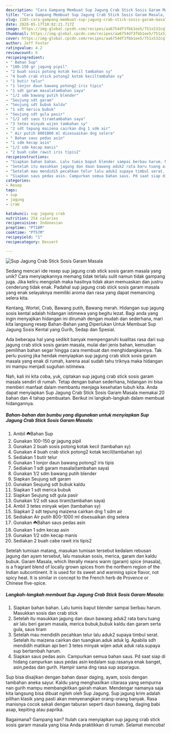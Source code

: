 ```yaml
---
description: "Cara Gampang Membuat Sup Jagung Crab Stick Sosis Garam Masala, Bisa Manjain Lidah"
title: "Cara Gampang Membuat Sup Jagung Crab Stick Sosis Garam Masala, Bisa Manjain Lidah"
slug: 2285-cara-gampang-membuat-sup-jagung-crab-stick-sosis-garam-masala-bisa-manjain-lidah
date: 2020-05-17T10:02:21.717Z
image: https://img-global.cpcdn.com/recipes/aa6754df3fbb1ee5/751x532cq70/sup-jagung-crab-stick-sosis-garam-masala-foto-resep-utama.jpg
thumbnail: https://img-global.cpcdn.com/recipes/aa6754df3fbb1ee5/751x532cq70/sup-jagung-crab-stick-sosis-garam-masala-foto-resep-utama.jpg
cover: https://img-global.cpcdn.com/recipes/aa6754df3fbb1ee5/751x532cq70/sup-jagung-crab-stick-sosis-garam-masala-foto-resep-utama.jpg
author: Jeff Foster
ratingvalue: 4.2
reviewcount: 6
recipeingredient:
- " Bahan Sup"
- "100-150 gr jagung pipil"
- "2 buah sosis potong kotak kecil tambahan sy"
- "4 buah crab stick potong2 kotak keciltambahan sy"
- "1 butir telur"
- "1 lonjor daun bawang potong2 iris tipis"
- "1 sdt garam masalatambahan saya"
- "1/2 sdm bawang putih blender"
- "Seujung sdt garam"
- "Seujung sdt bubuk kaldu"
- "1 sdt merica bubuk"
- "Seujung sdt gula pasir"
- "1/2 sdt saus tiramtambahan saya"
- "3 tetes minyak wijen tambahan sy"
- "2 sdt tepung maizena cairkan dng 1 sdm air"
- " Air putih 8001000 ml disesuaikan dng selera"
- " Bahan saus pedas asin"
- "1 sdm kecap asin"
- "1/2 sdm kecap manis"
- "2 buah cabe rawit iris tipis2"
recipeinstructions:
- "Siapkan bahan bahan. Lalu tumis baput blender sampai berbau harum. Masukkan sosis dan crab stick"
- "Setelah itu masukkan jagung dan daun bawang aduk2 rata baru tuang air lalu beri garam masala, merica bubuk,bubuk kaldu dan garam serta gula, saus tiram"
- "Setelah mau mendidih pecahkan telur lalu aduk2 supaya timbul serat. Setelah itu maizena cairkan dan tuangkan.aduk aduk lg. Apabila sdh mendidih matikan api beri 3 tetes minyak wijen aduk aduk rata.supaya sup bertambah harum."
- "Siapkan saus pedas asin. Campurkan semua bahan saus. Pd saat siap di hidang campurkan saus pedas asin kedalam sup.rasanya enak banget, asin,pedas dan gurih. Hampir sama dng rasa sup asparagus."
categories:
- Resep
tags:
- sup
- jagung
- crab

katakunci: sup jagung crab 
nutrition: 254 calories
recipecuisine: Indonesian
preptime: "PT18M"
cooktime: "PT57M"
recipeyield: "1"
recipecategory: Dessert

---
```



![Sup Jagung Crab Stick Sosis Garam Masala](https://img-global.cpcdn.com/recipes/aa6754df3fbb1ee5/751x532cq70/sup-jagung-crab-stick-sosis-garam-masala-foto-resep-utama.jpg)

Sedang mencari ide resep sup jagung crab stick sosis garam masala yang unik? Cara menyiapkannya memang tidak terlalu sulit namun tidak gampang juga. Jika keliru mengolah maka hasilnya tidak akan memuaskan dan justru cenderung tidak enak. Padahal sup jagung crab stick sosis garam masala yang enak selayaknya memiliki aroma dan rasa yang dapat memancing selera kita.

Kentang, Wortel, Crab, Bawang putih, Bawang merah. Hidangan sup jagung sosis kental adalah hidangan istimewa yang begitu lezat. Bagi anda yang ingin menyajikan hidangan ini dirumah dengan mudah dan sederhana, mari kita langsung resep Bahan-Bahan yang Diperlukan Untuk Membuat Sup Jagung Sosis Kental yang Gurih, Sedap dan Spesial.

Ada beberapa hal yang sedikit banyak mempengaruhi kualitas rasa dari sup jagung crab stick sosis garam masala, mulai dari jenis bahan, kemudian pemilihan bahan segar hingga cara membuat dan menghidangkannya. Tak perlu pusing jika hendak menyiapkan sup jagung crab stick sosis garam masala yang enak di rumah, karena asal sudah tahu triknya maka hidangan ini mampu menjadi suguhan istimewa.


Nah, kali ini kita coba, yuk, ciptakan sup jagung crab stick sosis garam masala sendiri di rumah. Tetap dengan bahan sederhana, hidangan ini bisa memberi manfaat dalam membantu menjaga kesehatan tubuh kita. Anda dapat menyiapkan Sup Jagung Crab Stick Sosis Garam Masala memakai 20 bahan dan 4 tahap pembuatan. Berikut ini langkah-langkah dalam membuat hidangannya.

<!--inarticleads1-->

##### Bahan-bahan dan bumbu yang digunakan untuk menyiapkan Sup Jagung Crab Stick Sosis Garam Masala:

1. Ambil  ☘️Bahan Sup
1. Gunakan 100-150 gr jagung pipil
1. Gunakan 2 buah sosis potong kotak kecil (tambahan sy)
1. Gunakan 4 buah crab stick potong2 kotak kecil(tambahan sy)
1. Sediakan 1 butir telur
1. Gunakan 1 lonjor daun bawang potong2 iris tipis
1. Sediakan 1 sdt garam masala(tambahan saya)
1. Gunakan 1/2 sdm bawang putih blender
1. Siapkan Seujung sdt garam
1. Gunakan Seujung sdt bubuk kaldu
1. Siapkan 1 sdt merica bubuk
1. Siapkan Seujung sdt gula pasir
1. Gunakan 1/2 sdt saus tiram(tambahan saya)
1. Ambil 3 tetes minyak wijen (tambahan sy)
1. Siapkan 2 sdt tepung maizena cairkan dng 1 sdm air
1. Sediakan  Air putih 800-1000 ml disesuaikan dng selera
1. Gunakan  ☘️Bahan saus pedas asin
1. Gunakan 1 sdm kecap asin
1. Gunakan 1/2 sdm kecap manis
1. Sediakan 2 buah cabe rawit iris tipis2


Setelah tumisan matang, masukan tumisan tersebut kedalam rebusan jagung dan ayam tersebut, lalu masukan sosis, merica, garam dan kaldu bubuk. Garam Masala, which literally means warm (garam) spice (masala), is a fragrant blend of locally grown spices from the northern region of the Indian subcontinent. It is used for its sweet and warming spice flavor, not spicy heat. It is similar in concept to the French herb de Provence or Chinese five-spice. 

<!--inarticleads2-->

##### Langkah-langkah membuat Sup Jagung Crab Stick Sosis Garam Masala:

1. Siapkan bahan bahan. Lalu tumis baput blender sampai berbau harum. Masukkan sosis dan crab stick
1. Setelah itu masukkan jagung dan daun bawang aduk2 rata baru tuang air lalu beri garam masala, merica bubuk,bubuk kaldu dan garam serta gula, saus tiram
1. Setelah mau mendidih pecahkan telur lalu aduk2 supaya timbul serat. Setelah itu maizena cairkan dan tuangkan.aduk aduk lg. Apabila sdh mendidih matikan api beri 3 tetes minyak wijen aduk aduk rata.supaya sup bertambah harum.
1. Siapkan saus pedas asin. Campurkan semua bahan saus. Pd saat siap di hidang campurkan saus pedas asin kedalam sup.rasanya enak banget, asin,pedas dan gurih. Hampir sama dng rasa sup asparagus.


Sup bisa disajikan dengan bahan dasar daging, ayam, sosis dengan tambahan aneka sayur. Kaldu yang menghasilkan citarasa yang sempurna nan gurih mampu membangkitkan gairah makan. Mendengar namanya saja kita langsung bisa dibuat ngileh oleh Sup Jagung. Sup jagung krim adalah pilihan klasik yang pasti akan menyenangkan orang-orang banyak. Rasa manisnya cocok sekali dengan taburan seperti daun bawang, daging babi asap, kepiting atau paprika. 

Bagaimana? Gampang kan? Itulah cara menyiapkan sup jagung crab stick sosis garam masala yang bisa Anda praktikkan di rumah. Selamat mencoba!
